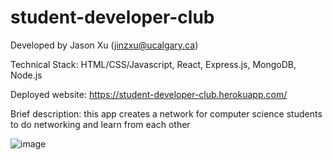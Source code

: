 # student-developer-club
Developed by Jason Xu (jinzxu@ucalgary.ca)

Technical Stack: HTML/CSS/Javascript, React, Express.js, MongoDB, Node.js

Deployed website: https://student-developer-club.herokuapp.com/

Brief description: this app creates a network for computer science students to do networking and learn from each other

![image](https://user-images.githubusercontent.com/104885642/174498060-2283fe78-56ee-42d3-b298-5bf56f202eb5.png)

